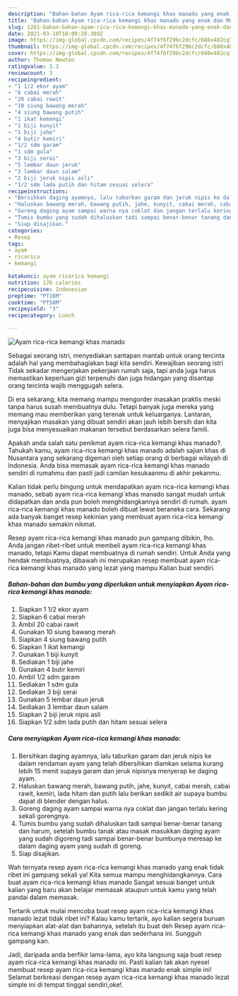 ```yaml
---
description: "Bahan-bahan Ayam rica-rica kemangi khas manado yang enak dan Mudah Dibuat"
title: "Bahan-bahan Ayam rica-rica kemangi khas manado yang enak dan Mudah Dibuat"
slug: 1281-bahan-bahan-ayam-rica-rica-kemangi-khas-manado-yang-enak-dan-mudah-dibuat
date: 2021-03-10T10:09:28.389Z
image: https://img-global.cpcdn.com/recipes/4f74f6f296c2dcfc/680x482cq70/ayam-rica-rica-kemangi-khas-manado-foto-resep-utama.jpg
thumbnail: https://img-global.cpcdn.com/recipes/4f74f6f296c2dcfc/680x482cq70/ayam-rica-rica-kemangi-khas-manado-foto-resep-utama.jpg
cover: https://img-global.cpcdn.com/recipes/4f74f6f296c2dcfc/680x482cq70/ayam-rica-rica-kemangi-khas-manado-foto-resep-utama.jpg
author: Thomas Newton
ratingvalue: 3.3
reviewcount: 3
recipeingredient:
- "1 1/2 ekor ayam"
- "6 cabai merah"
- "20 cabai rawit"
- "10 siung bawang merah"
- "4 siung bawang putih"
- "1 ikat kemangi"
- "1 biji kunyit"
- "1 biji jahe"
- "4 butir kemiri"
- "1/2 sdm garam"
- "1 sdm gula"
- "3 biji serai"
- "5 lembar daun jeruk"
- "3 lembar daun salam"
- "2 biji jeruk nipis asli"
- "1/2 sdm lada putih dan hitam sesuai selera"
recipeinstructions:
- "Bersihkan daging ayamnya, lalu taburkan garam dan jeruk nipis ke dalam rendaman ayam yang telah dibersihkan diamkan selama kurang lebih 15 menit supaya garam dan jeruk nipisnya menyerap ke daging ayam."
- "Haluskan bawang merah, bawang putih, jahe, kunyit, cabai merah, cabai rawit, kemiri, lada hitam dan putih lalu berikan sedikit air supaya bumbu dapat di blender dengan halus."
- "Goreng daging ayam sampai warna nya coklat dan jangan terlalu kering sekali gorengnya."
- "Tumis bumbu yang sudah dihaluskan tadi sampai benar-benar tanang dan harum, setelah bumbu tanak atau masak masukkan daging ayam yang sudah digoreng tadi sampai benar-benar bumbunya meresap ke dalam daging ayam yang sudah di goreng."
- "Siap disajikan."
categories:
- Resep
tags:
- ayam
- ricarica
- kemangi

katakunci: ayam ricarica kemangi 
nutrition: 176 calories
recipecuisine: Indonesian
preptime: "PT16M"
cooktime: "PT58M"
recipeyield: "3"
recipecategory: Lunch

---
```



![Ayam rica-rica kemangi khas manado](https://img-global.cpcdn.com/recipes/4f74f6f296c2dcfc/680x482cq70/ayam-rica-rica-kemangi-khas-manado-foto-resep-utama.jpg)

Sebagai seorang istri, menyediakan santapan mantab untuk orang tercinta adalah hal yang membahagiakan bagi kita sendiri. Kewajiban seorang istri Tidak sekadar mengerjakan pekerjaan rumah saja, tapi anda juga harus memastikan keperluan gizi terpenuhi dan juga hidangan yang disantap orang tercinta wajib menggugah selera.

Di era  sekarang, kita memang mampu mengorder masakan praktis meski tanpa harus susah membuatnya dulu. Tetapi banyak juga mereka yang memang mau memberikan yang terenak untuk keluarganya. Lantaran, menyajikan masakan yang dibuat sendiri akan jauh lebih bersih dan kita juga bisa menyesuaikan makanan tersebut berdasarkan selera famili. 



Apakah anda salah satu penikmat ayam rica-rica kemangi khas manado?. Tahukah kamu, ayam rica-rica kemangi khas manado adalah sajian khas di Nusantara yang sekarang digemari oleh setiap orang di berbagai wilayah di Indonesia. Anda bisa memasak ayam rica-rica kemangi khas manado sendiri di rumahmu dan pasti jadi camilan kesukaanmu di akhir pekanmu.

Kalian tidak perlu bingung untuk mendapatkan ayam rica-rica kemangi khas manado, sebab ayam rica-rica kemangi khas manado sangat mudah untuk didapatkan dan anda pun boleh menghidangkannya sendiri di rumah. ayam rica-rica kemangi khas manado boleh dibuat lewat beraneka cara. Sekarang ada banyak banget resep kekinian yang membuat ayam rica-rica kemangi khas manado semakin nikmat.

Resep ayam rica-rica kemangi khas manado pun gampang dibikin, lho. Anda jangan ribet-ribet untuk membeli ayam rica-rica kemangi khas manado, tetapi Kamu dapat membuatnya di rumah sendiri. Untuk Anda yang hendak membuatnya, dibawah ini merupakan resep membuat ayam rica-rica kemangi khas manado yang lezat yang mampu Kalian buat sendiri.

<!--inarticleads1-->

##### Bahan-bahan dan bumbu yang diperlukan untuk menyiapkan Ayam rica-rica kemangi khas manado:

1. Siapkan 1 1/2 ekor ayam
1. Siapkan 6 cabai merah
1. Ambil 20 cabai rawit
1. Gunakan 10 siung bawang merah
1. Siapkan 4 siung bawang putih
1. Siapkan 1 ikat kemangi
1. Gunakan 1 biji kunyit
1. Sediakan 1 biji jahe
1. Gunakan 4 butir kemiri
1. Ambil 1/2 sdm garam
1. Sediakan 1 sdm gula
1. Sediakan 3 biji serai
1. Gunakan 5 lembar daun jeruk
1. Sediakan 3 lembar daun salam
1. Siapkan 2 biji jeruk nipis asli
1. Siapkan 1/2 sdm lada putih dan hitam sesuai selera




<!--inarticleads2-->

##### Cara menyiapkan Ayam rica-rica kemangi khas manado:

1. Bersihkan daging ayamnya, lalu taburkan garam dan jeruk nipis ke dalam rendaman ayam yang telah dibersihkan diamkan selama kurang lebih 15 menit supaya garam dan jeruk nipisnya menyerap ke daging ayam.
1. Haluskan bawang merah, bawang putih, jahe, kunyit, cabai merah, cabai rawit, kemiri, lada hitam dan putih lalu berikan sedikit air supaya bumbu dapat di blender dengan halus.
1. Goreng daging ayam sampai warna nya coklat dan jangan terlalu kering sekali gorengnya.
1. Tumis bumbu yang sudah dihaluskan tadi sampai benar-benar tanang dan harum, setelah bumbu tanak atau masak masukkan daging ayam yang sudah digoreng tadi sampai benar-benar bumbunya meresap ke dalam daging ayam yang sudah di goreng.
1. Siap disajikan.




Wah ternyata resep ayam rica-rica kemangi khas manado yang enak tidak ribet ini gampang sekali ya! Kita semua mampu menghidangkannya. Cara buat ayam rica-rica kemangi khas manado Sangat sesuai banget untuk kalian yang baru akan belajar memasak ataupun untuk kamu yang telah pandai dalam memasak.

Tertarik untuk mulai mencoba buat resep ayam rica-rica kemangi khas manado lezat tidak ribet ini? Kalau kamu tertarik, ayo kalian segera buruan menyiapkan alat-alat dan bahannya, setelah itu buat deh Resep ayam rica-rica kemangi khas manado yang enak dan sederhana ini. Sungguh gampang kan. 

Jadi, daripada anda berfikir lama-lama, ayo kita langsung saja buat resep ayam rica-rica kemangi khas manado ini. Pasti kalian tak akan nyesel membuat resep ayam rica-rica kemangi khas manado enak simple ini! Selamat berkreasi dengan resep ayam rica-rica kemangi khas manado lezat simple ini di tempat tinggal sendiri,oke!.

